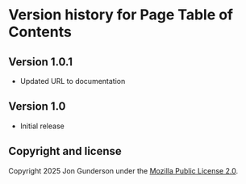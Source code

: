 # Version history for Page Table of Contents

## Version 1.0.1
* Updated URL to documentation

## Version 1.0
* Initial release


## Copyright and license

Copyright 2025 Jon Gunderson under the [Mozilla Public License 2.0](LICENSE.md).
